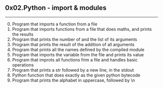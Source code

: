 ## 0x02.Python - import & modules
---
0. Program that imports a function from a file
1. Program that imports functions from a file that does maths, and prints the results
2. Program that prints the number of and the list of its arguments
3. Program that prints the result of the addition of all arguments
4. Program that prints all the names defined by the compiled module
5. Program that imports the variable  from the file and prints its value
6. Program that improts all functions frim a file and handles basic operations
7. Program that prints a str followed by a new line, in the stdout
8. Python function that does exactly as the given python bytecode
9. Program that prints the alphabet in uppercase, followed by \n

